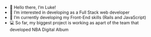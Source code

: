 - 👋 Hello there, I’m Luke!
- 👀 I’m interested in developing as a Full Stack web developer
- 🌱 I’m currently developing my Front-End skills (Rails and JavaScript) 
- 💻 So far, my biggest project is working as apart of the team that developed <a src=www.nbadigitalalbum.click> NBA Digital Album </a>


<!---
Luke-Bullen/Luke-Bullen is a ✨ special ✨ repository because its `README.md` (this file) appears on your GitHub profile.
You can click the Preview link to take a look at your changes.
--->
